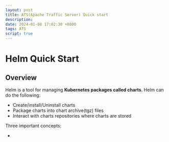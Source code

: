 ```yaml
---
layout: post
title: ATS(Apache Traffic Server) Quick start
description:
date: 2024-01-08 17:02:30 +0800
tags: ATS
script: true
---
```


# Helm Quick Start

## Overview

Helm is a tool for managing **Kubernetes packages called charts**.
Helm can do the following:

- Create/install/Uninstall charts
- Package charts into chart archive(tgz) files
- Interact with charts repositories where charts are stored

Three important concepts:

-